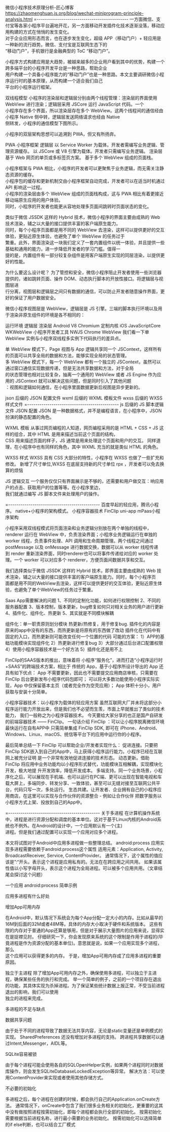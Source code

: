 微信小程序技术原理分析-匠心博客
https://zhaomenghuan.js.org/blog/wechat-miniprogram-principle-analysis.html
=---------------------------------------------
一方面微信、支付宝等各家小程序平台遍地开花，另一方面移动开发插件化技术逐渐没落，移动应用构建的方式在悄悄的发生变化。  
对于企业应用形态而言，也在逐步发生变化，超级 APP（移动门户）+ 轻应用是一种新的流行趋势。微信、支付宝是互联网生态下的  
“移动门户”，手机银行是金融典型的 ToC “移动门户”。

小程序方式构建应用是大趋势，被越来越多的企业用户看到其中的优势，构建一个跨多端平台的小程序开发平台是一种思路，帮助企业  
用户构建一个具备小程序能力的“移动门户”也是一种思路。本文主要调研微信小程序运行时的基本原理，从而构建一个适合我们自己  
平台的小程序运行框架。

双线程模型
小程序的渲染层和逻辑层分别由两个线程管理：渲染层的界面使用 WebView 进行渲染；逻辑层采用 JSCore 运行 JavaScript 代码。一个  
小程序存在多个界面，所以渲染层存在多个 WebView。这两个线程间的通信经由小程序 Native 侧中转，逻辑层发送网络请求也经由 Native  
侧转发，小程序的通信模型下图所示。

小程序的双层架构思想可以追溯到 PWA，但又有所扬弃。

PWA	小程序框架
逻辑层	以 Service Worker 为载体。开发者需编写业务逻辑、管理资源缓存。	以 JSCore 或 V8 引擎为载体。开发者只需编写业务逻辑。
渲染层	基于 Web 网页的单页或多标签页方案。	基于多个 WebView 组成的页面栈。

小程序框架与 PWA 相比，小程序的开发者可以更聚焦于业务逻辑，而无需关注静态资源的缓存。  
小程序包的缓存和更新机制交由小程序框架自动完成，开发者可以在适当时机通过 API 影响这一过程。  
小程序的渲染层由多个 WebView 组成的页面栈构成，这与 PWA 相比有着更接近移动端原生应用的用户体验。  
同时，小程序的开发者也能更从容地处理多页面间跳转时页面状态的变化。

类似于微信 JSSDK 这样的 Hybrid 技术，微信小程序的界面主要由成熟的 Web 技术渲染，辅之以大量的接口提供丰富的客户端原生能力。  
同时，每个小程序页面都是用不同的 WebView 去渲染，这样可以提供更好的交互体验，更贴近原生体验，也避免了单个 WebView 的任务过于  
繁重。此外，界面渲染这一块我们定义了一套内置组件以统一体验，并且提供一些基础和通用的能力，进一步降低开发者的学习门槛。值得一  
提的是，内置组件有一部分较复杂组件是用客户端原生实现的同层渲染，以提供更好的性能。

为什么要这么设计呢？
为了管控和安全，微信小程序阻止开发者使用一些浏览器提供的，诸如跳转页面、操作 DOM、动态执行脚本的开放性接口。将逻辑层与视图层进  
行分离，视图层和逻辑层之间只有数据的通信，可以防止开发者随意操作界面，更好的保证了用户数据安全。

微信小程序视图层是 WebView，逻辑层是 JS 引擎。三端的脚本执行环境以及用于渲染非原生组件的环境是各不相同的：

运行环境	逻辑层	渲染层
Android	V8	Chromium 定制内核
iOS	JavaScriptCore	WKWebView
小程序开发者工具	NWJS	Chrome WebView
我们看一下单 WebView 实例与小程序双线程多实例下代码执行的差异点。

单 WebView 模式下，Page 视图与 App 逻辑共享同一个 JSContext，这样所有的页面可以共享全局的数据和方法，能够实现全局的状态管理。  
多 WebView 模式下，每一个 WebView 都有一个独立的 JSContext，虽然可以通过窗口通信实现数据传递，但是无法共享数据和方法，对于全局  
的状态管理也相对比较复杂，抽离一个通用的 WebView 或者 JS Engine 作为应用的 JSContext 就可以解决这些问题，但是同时引入了其他问题  
：视图和逻辑如何通信，在小程序里面数据更新后视图是异步更新的。

json 后缀的 JSON 配置文件
wxml 后缀的 WXML 模板文件
wxss 后缀的 WXSS 样式文件
=---------------------------------------------
js 后缀的 JS 脚本逻辑文件
JSON 配置
JSON 是一种数据格式，并不是编程语言，在小程序中，JSON扮演的静态配置的角色。

WXML 模板
从事过网页编程的人知道，网页编程采用的是 HTML + CSS + JS 这样的组合，其中 HTML 是用来描述当前这个页面的结构，  
CSS 用来描述页面的样子，JS 通常是用来处理这个页面和用户的交互。
同样道理，在小程序中也有同样的角色，其中 WXML 充当的就是类似 HTML 的角色。

WXSS 样式
WXSS 具有 CSS 大部分的特性，小程序在 WXSS 也做了一些扩充和修改。
新增了尺寸单位,WXSS 在底层支持新的尺寸单位 rpx ，开发者可以免去换算的烦恼

JS 逻辑交互
一个服务仅仅只有界面展示是不够的，还需要和用户做交互：响应用户的点击、获取用户的位置等等。在小程序里边，  
我们就通过编写 JS 脚本文件来处理用户的操作。

=---------------------------------------------
百度早起的轻应用，腾讯小程序。
native+小程序的架构模式。
小程序容器技术
FinClip uni-app
mPaas小程序架构

小程序采用双线程模式将页面渲染和业务逻辑分别放在两个单独的线程中，renderer 运行在 WebView 中，负责渲染界面；小程序业务逻辑运行在单独的  
 worker 线程，负责事件处理、API 调用和生命周期管理。两个线程之间通过postMessage 以及 onMessage 进行数据交换，数据可以从 worker 线程传递  
 到 render 重新渲染界面，同时renderer也可以将事件传递给对应的 worker 处理。一个 worker 可以对应多个 renderer，方便页面间数据共享和交互。

我们选择类似于微信 JSSDK 这样的 Hybrid 技术，即界面主要由成熟的 Web 技术渲染，辅之以大量的接口提供丰富的客户端原生能力。同时，每个小程序页  
面都是用不同的WebView去渲染，这样可以提供更好的交互体验，更贴近原生体验，也避免了单个WebView的任务过于繁重。

Saas App需要解决的问题
1、不同的定制化功能，如何进行权限控制
2、不同的服务器配置
3、版本控制，版本更新，bug修复如何只对相关业务的用户进行更新
4、插件化、组件化、热更新
5、其实就是不同模块解耦

组件化：单一职责原则划分模块
热更新/热修复，用于修复bug.
插件化的内容是原来的app中没有的东西，而热更新是将原有的东西做了改动
插件化在代码中有固定的入口，而热更新则可能改变任何一个位置的代码
可能的方案：
1）APP的基础功能模块实现组件化
2）热更新进行修复bug
3）大部分通过后台进口配置权限
4）使用小程序容器技术是一个好方法
5）插件化还是用不上

FinClip的SAAS版本的推出，意味着将 小程序“服务化”，进而打造“小程序运行时+SAAS”的跨端技术方案，相比于
传统的 App，基于小程序所设计导出的 App 还具有如下优点：
App 不需要更新，因此也不需要提交应用商店审核，只需要在 FinClip 后台更新发布小程序代码包即可；
可以将大多数功能使用小程序实际实现，App 中仅保留基本主页（或者完全作为空壳应用）；
App 体积十分小，用户获取与安装十分简单。

小程序容器技术：以小程序为载体的轻应用方案
虽然互联网大厂并未将这部分小程序运行能力开放出来，但是我们也不必望而生羡，市面上早就推出了类似的技术能力，
我们一般称之为小程序容器技术。
今天要给大家分享的也正是国产自研发的前端容器技术 —— FinClip。
一句话介绍 FinClip ：可以让小程序脱离微信环境最快运行在自有APP中
只需简单集成 FinClip SDK, 即可在 iPhone、Android、Windows、Linux、macOS、统信等平台下的应用中运行你的小程序。

最后简单总结一下 FinClip 可以帮助企业/开发者实现什么：
促进连接。只要把FinClip SDK嵌入到自己的App中，马上获得小程序运行能力。小程序已经在互联网上被充分证明
是一个非常有效地促进连接的技术形态。
动态更新。借助 FinClip 将应用中业务功能均以小程序形式替代，功能模块互相解耦，实现模块化开发，极大地提
升开发效率，降低开发成本。
多端支持。同一个业务场景，小程序化之后，可以展现在手机端、也可以运行在PC端、更可以出现在智能电视和车
载大屏上，多端同步、转发分享、一致体验，甚至可以无缝对接至互联网公共平台，代码只写一次，多处运行。
生态共建。让开发者、企业拥有自己的小程序应用商店，在这里可以实现与合作伙伴的资源整合 - 例如让合作伙伴
把数字服务以小程序方式上架、投放到自己的App中。

=---------------------------------------------
关于多进程
在计算机操作系统中，进程是进行资源分配和调度的基本单位。这对于基于Linux内核的Android系统也不例外。在Android的设计中，一个应用默认有一个(主)  
进程。但是我们通过配置可以实现一个应用对应多个进程。

本文将试图对于Android中应用多进程做一些整理总结。
android:process
应用实现多进程需要依赖于android:process这个属性
适用元素：Application, Activity, BroadcastReceiver, Service, ContentProvider。
通常情况下，这个属性的值应该是”:“开头。表示这个进程是应用私有的。无法在在跨应用之间共用。
如果该属性值以小写字母开头，表示这个进程为全局进程。可以被多个应用共用。（文章结尾会探讨这个问题）

一个应用 android:process 简单示例
<activity android:name=".MusicPlayerActivity" android:process=":music"/>
<activity android:name=".AnotherActivity" android:process="droidyue.com"/>

应用多进程有什么好处

增加App可用内存

在Android中，默认情况下系统会为每个App分配一定大小的内存。比如从最早的16M到后面的32M或者48M等。具体的内存大小取决于硬件和系统版本。
这些有限的内存对于普通的App还算是够用，但是对于展示大量图片的应用来说，显得实在是捉襟见肘。
仔细研究一下，你会发现原来系统的这个限制是作用于进程的(毕竟进程是作为资源分配的基本单位)。意思就是说，如果一个应用实现多个进程，那么  
这个应用可以获得更多的内存。
于是，增加App可用内存成了应用多进程的重要原因。

独立于主进程
除了增加App可用内存之外，确保使用多进程，可以独立于主进程，确保某些任务的执行和完成。
举一个简单的例子，之前的一个项目存在退出的功能，其具体实现为杀掉进程。为了保证某些统计数据上报正常，不受当前进程退出的影响，我们可以使用  
独立的进程来完成。

多进程的不足与缺点

数据共享问题

由于处于不同的进程导致了数据无法共享内容，无论是static变量还是单例模式的实现。
SharedPreferences 还没有增加对多进程的支持。
跨进程共享数据可以通过Intent,Messenger，AIDL等。

SQLite容易被锁

由于每个进程可能会使用各自的SQLOpenHelper实例，如果两个进程同时对数据库操作，则会发生SQLiteDatabaseLockedException等异常。
解决方法：可以使用ContentProvider来实现或者使用其他存储方式。

不必要的初始化

多进程之后，每个进程在创建的时候，都会执行自己的Application.onCreate方法。
通常情况下，onCreate中包含了我们很多业务相关的初始化，更重要的这其中没有做按照进程按需初始化，即每个进程都会执行全部的初始化。
按需初始化需要根据当前进程名称，进行最小需要的业务初始化。
按需初始化可以选择简单的if else判断，也可以结合工厂模式
